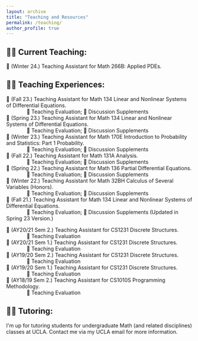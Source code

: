 ```yaml
---
layout: archive
title: "Teaching and Resources"
permalink: /teaching/
author_profile: true
---
```


## 👨‍🏫 **Current Teaching:**

📖 (Winter 24.) Teaching Assistant for Math 266B: Applied PDEs.

## 🧑‍💻 **Teaching Experiences:**

📖 (Fall 23.) Teaching Assistant for Math 134 Linear and Nonlinear Systems of Differential Equations. <br>
&nbsp;&nbsp;&nbsp;&nbsp;&nbsp;&nbsp; 
&nbsp;&nbsp;&nbsp;&nbsp;&nbsp;&nbsp; 📄 Teaching Evaluation; 📔 Discussion Supplements <br>
📖 (Spring 23.) Teaching Assistant for Math 134 Linear and Nonlinear Systems of Differential Equations. <br>
&nbsp;&nbsp;&nbsp;&nbsp;&nbsp;&nbsp; 
&nbsp;&nbsp;&nbsp;&nbsp;&nbsp;&nbsp; 📄 Teaching Evaluation; 📔 Discussion Supplements <br>
📖 (Winter 23.) Teaching Assistant for Math 170E Introduction to Probability and Statistics: Part 1 Probability. <br>
&nbsp;&nbsp;&nbsp;&nbsp;&nbsp;&nbsp; 
&nbsp;&nbsp;&nbsp;&nbsp;&nbsp;&nbsp; 📄 Teaching Evaluation; 📔 Discussion Supplements <br>
📖 (Fall 22.) Teaching Assistant for Math 131A Analysis. <br>
&nbsp;&nbsp;&nbsp;&nbsp;&nbsp;&nbsp; 
&nbsp;&nbsp;&nbsp;&nbsp;&nbsp;&nbsp; 📄 Teaching Evaluation; 📔 Discussion Supplements <br>
📖 (Spring 22.) Teaching Assistant for Math 136 Partial Differential Equations. <br>
&nbsp;&nbsp;&nbsp;&nbsp;&nbsp;&nbsp; 
&nbsp;&nbsp;&nbsp;&nbsp;&nbsp;&nbsp; 📄 Teaching Evaluation; 📔 Discussion Supplements <br>
📖 (Winter 22.) Teaching Assistant for Math 32BH Calculus of Several Variables (Honors). <br>
&nbsp;&nbsp;&nbsp;&nbsp;&nbsp;&nbsp; 
&nbsp;&nbsp;&nbsp;&nbsp;&nbsp;&nbsp; 📄 Teaching Evaluation; 📔 Discussion Supplements <br>
📖 (Fall 21.) Teaching Assistant for Math 134 Linear and Nonlinear Systems of Differential Equations. <br>
&nbsp;&nbsp;&nbsp;&nbsp;&nbsp;&nbsp; 
&nbsp;&nbsp;&nbsp;&nbsp;&nbsp;&nbsp; 📄 Teaching Evaluation; 📔 Discussion Supplements (Updated in Spring 23 Version.)

📖 (AY20/21 Sem 2.) Teaching Assistant for CS1231 Discrete Structures. <br>
&nbsp;&nbsp;&nbsp;&nbsp;&nbsp;&nbsp; 
&nbsp;&nbsp;&nbsp;&nbsp;&nbsp;&nbsp; 📄 Teaching Evaluation <br>
📖 (AY20/21 Sem 1.) Teaching Assistant for CS1231 Discrete Structures. <br>
&nbsp;&nbsp;&nbsp;&nbsp;&nbsp;&nbsp; 
&nbsp;&nbsp;&nbsp;&nbsp;&nbsp;&nbsp; 📄 Teaching Evaluation <br>
📖 (AY19/20 Sem 2.) Teaching Assistant for CS1231 Discrete Structures. <br>
&nbsp;&nbsp;&nbsp;&nbsp;&nbsp;&nbsp; 
&nbsp;&nbsp;&nbsp;&nbsp;&nbsp;&nbsp; 📄 Teaching Evaluation <br>
📖 (AY19/20 Sem 1.) Teaching Assistant for CS1231 Discrete Structures. <br>
&nbsp;&nbsp;&nbsp;&nbsp;&nbsp;&nbsp; 
&nbsp;&nbsp;&nbsp;&nbsp;&nbsp;&nbsp; 📄 Teaching Evaluation <br>
📖 (AY18/19 Sem 2.) Teaching Assistant for CS1010S Programming Methodology. <br>
&nbsp;&nbsp;&nbsp;&nbsp;&nbsp;&nbsp; 
&nbsp;&nbsp;&nbsp;&nbsp;&nbsp;&nbsp; 📄 Teaching Evaluation <br>


## 🧑‍🎓 **Tutoring:** 

I'm up for tutoring students for undergraduate Math (and related disciplines) classes at UCLA. Contact me via my UCLA email for more information.
